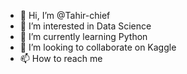 - 👋 Hi, I’m @Tahir-chief
- 👀 I’m interested in Data Science
- 🌱 I’m currently learning Python
- 💞️ I’m looking to collaborate on Kaggle
- 📫 How to reach me 

<!---
Tahir-chief/Tahir-chief is a ✨ special ✨ repository because its `README.md` (this file) appears on your GitHub profile.
You can click the Preview link to take a look at your changes.
--->
